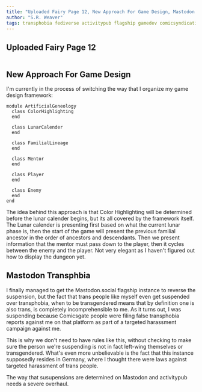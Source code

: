 ```yaml
---
title: "Uploaded Fairy Page 12, New Approach For Game Design, Mastodon Social Transphobia"
author: "S.R. Weaver"
tags: transphobia fediverse activitypub flagship gamedev comicsyndication
---
```

## Uploaded Fairy Page 12
![]()

## New Approach For Game Design
I'm currently in the process of switching the way that I organize my game design framework:

~~~
module ArtificialGeneology
  class ColorHighlighting
  end

  class LunarCalender
  end

  class FamilialLineage
  end

  class Mentor
  end

  class Player
  end

  class Enemy
  end
end
~~~

The idea behind this approach is that Color Highlighting will be determined before the lunar calender begins, but its all covered by the framework itself. The Lunar calender is presenting first based on what the current lunar phase is, then the start of the game will present the previous familial ancestor in the order of ancestors and descendants. Then we present information that the mentor must pass down to the player, then it cycles between the enemy and the player. Not very elegant as I haven't figured out how to display the dungeon yet.

## Mastodon Transphbia
I finally managed to get the Mastodon.social flagship instance to reverse the suspension, but the fact that trans people like myself even get suspended over transphobia, when to be transgendered means that by definition one is also trans, is completely incomprehensible to me. As it turns out, I was suspending because Comicsgate people were filing false transphobia reports against me on that platform as part of a targeted harassment campaign against me.

This is why we don't need to have rules like this, without checking to make sure the person we're suspending is not in fact left-wing themselves or transgendered. What's even more unbelievable is the fact that this instance supposedly resides in Germany, where I thought there were laws against targeted harassment of trans people.

The way that susupensions are determined on Mastodon and activitypub needs a severe overhaul.
